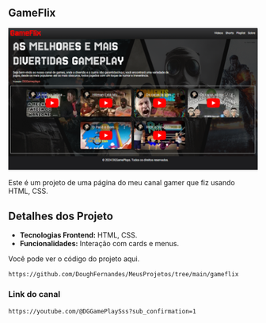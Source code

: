 ## GameFlix

![Perfil](/Imagens/GameFlix.png)

Este é um projeto de uma página do meu canal gamer que fiz usando HTML, CSS.

## Detalhes dos Projeto

- **Tecnologias Frontend:** HTML, CSS.
- **Funcionalidades:** Interação com cards e menus.

Você pode ver o código do projeto aqui.

```link
https://github.com/DoughFernandes/MeusProjetos/tree/main/gameflix
```

### Link do canal

```link
https://youtube.com/@DGGamePlaySss?sub_confirmation=1
```
